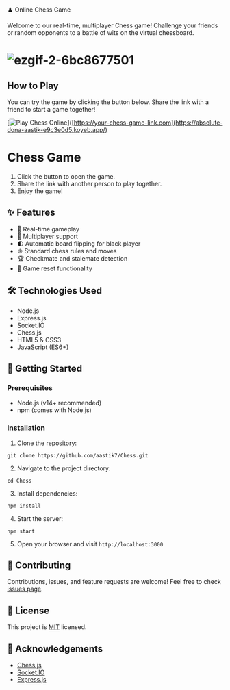 
♟️ Online Chess Game

Welcome to our real-time, multiplayer Chess game! Challenge your friends or random opponents to a battle of wits on the virtual chessboard.

# ![ezgif-2-6bc8677501](https://github.com/user-attachments/assets/91cd6630-18c3-41b6-9a1b-fede82be1a28)


## How to Play

You can try the game by clicking the button below. Share the link with a friend to start a game together!

[![Play Chess Online](https://img.shields.io/badge/Play%20Chess-00C853?style=for-the-badge&logo=chess)]([https://your-chess-game-link.com](https://absolute-dona-aastik-e9c3e0d5.koyeb.app/)
# Chess Game




1. Click the button to open the game.
2. Share the link with another person to play together.
3. Enjoy the game!


## ✨ Features

- 🏁 Real-time gameplay
- 👥 Multiplayer support
- 🌓 Automatic board flipping for black player
- ♔ Standard chess rules and moves
- 🏆 Checkmate and stalemate detection
- 🔄 Game reset functionality

## 🛠️ Technologies Used

- Node.js
- Express.js
- Socket.IO
- Chess.js
- HTML5 & CSS3
- JavaScript (ES6+)

## 🚀 Getting Started

### Prerequisites

- Node.js (v14+ recommended)
- npm (comes with Node.js)

### Installation

1. Clone the repository:

``git clone https://github.com/aastik7/Chess.git``

2. Navigate to the project directory:

``cd Chess``

3. Install dependencies:

``npm install``

4. Start the server:

``npm start``

5. Open your browser and visit `http://localhost:3000`


## 🤝 Contributing

Contributions, issues, and feature requests are welcome! Feel free to check [issues page](https://github.com/aastik7/Chess/issues).

## 📜 License

This project is [MIT](https://choosealicense.com/licenses/mit/) licensed.

## 👏 Acknowledgements

- [Chess.js](https://github.com/jhlywa/chess.js)
- [Socket.IO](https://socket.io/)
- [Express.js](https://expressjs.com/)


